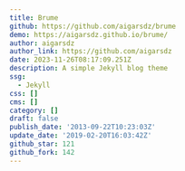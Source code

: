 ```yaml
---
title: Brume
github: https://github.com/aigarsdz/brume
demo: https://aigarsdz.github.io/brume/
author: aigarsdz
author_link: https://github.com/aigarsdz
date: 2023-11-26T08:17:09.251Z
description: A simple Jekyll blog theme
ssg:
  - Jekyll
css: []
cms: []
category: []
draft: false
publish_date: '2013-09-22T10:23:03Z'
update_date: '2019-02-20T16:03:42Z'
github_star: 121
github_fork: 142
---
```

